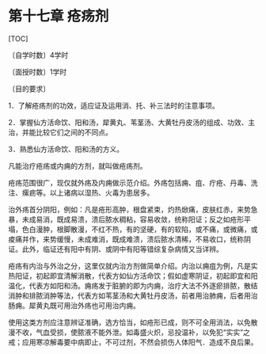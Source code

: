# 第十七章  疮疡剂

[TOC]

〔自学时数〕4学时

〔面授时数〕1学时

〔目的要求〕

1．了解疮疡剂的功效，适应证及运用消、托、补三法时的注意事项。

2．掌握仙方活命饮、阳和汤，犀黄丸、苇茎汤、大黄牡丹皮汤的组成、功效、主治，并能比较它们之间的不同点。

3．熟悉仙方活命饮、阳和汤的方义。

凡能治疗疮疡或内痈的方剂，就叫做疮疡剂。

疮疡范围很广，现仅就外疡及内痈做示范介绍。外疡包括痈、疽、疔疮、丹毒、洗注、瘰疬等。以上诸病以湿热、火毒为患居多。

治外疡首分阴阳，例如：凡是疮形高肿，根盘紧束，灼热焮痛，皮肤红赤，来势急暴，未成易消，既成易溃，溃后脓水稠粘，容易收敛，统称阳证；反之如疮形平塌，色白漫肿，根脚散漫，不红不热，有的坚硬，有的软陷，或不痛，或微痛，或痠痛并作，来势缓慢，未成难消，既成难溃，溃后脓水清稀，不易收口，统称阴证。此外，临证还有阳中有阴、或阴中有阳等错综复杂病情又当详辨。

疮疡有内治与外治之分，这里仅就内治方剂做简单介绍。内治以痈疽为例，凡是实热阳证，初起即宜清解消散，代表方如仙方活命饮；假如虚寒阴证，初起即宜和阳温化，代表方如阳和汤。痈疡发于脏腑的即为内痈，治疗大法不外逐瘀排脓，散结消肿和排脓消肿等法，代表方如苇茎汤和大黄牡丹皮汤，前者用治肺痈，后者用治肠痈。犀黄丸既可用治外疡也可用治内痈。

使用这类方剂应注意辨证准确，选方恰当，如疮形已成，则不可全用消法，以免散漫不收，气血受损，使脓液不能外泄。如毒盛火炽，忌投温补，以免犯“实实”之戒；应用寒凉解毒要中病即止，不可过剂，不然会损伤人体阳气．造成不良后果。
